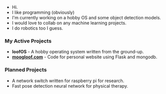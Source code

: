 - Hi.
- I like programming (obviously)
- I'm currently working on a hobby OS and some object detection models.
- I would love to collab on any machine learning projects.
- I do robotics too I guess.

### My Active Projects
- **loofOS** - A hobby operating system written from the ground-up.
- **[moogloof.com](https://moogloof.com)** - Code for personal website using Flask and mongodb.

### Planned Projects
- A network switch written for raspberry pi for research.
- Fast pose detection neural network for physical therapy.
